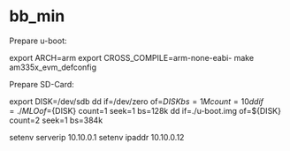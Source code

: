 # bb_min

Prepare u-boot:

export ARCH=arm
export CROSS_COMPILE=arm-none-eabi-
make am335x_evm_defconfig

Prepare SD-Card:

export DISK=/dev/sdb
dd if=/dev/zero of=${DISK} bs=1M count=10
dd if=./MLO of=${DISK} count=1 seek=1 bs=128k
dd if=./u-boot.img of=${DISK} count=2 seek=1 bs=384k

setenv serverip 10.10.0.1
setenv ipaddr 10.10.0.12
